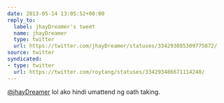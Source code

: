 ```yaml
---
date: 2013-05-14 13:05:52+00:00
reply_to:
  label: jhayDreamer's tweet
  name: jhayDreamer
  type: twitter
  url: https://twitter.com/jhayDreamer/statuses/334293085309775872/
source: twitter
syndicated:
- type: twitter
  url: https://twitter.com/roytang/statuses/334293486671114240/
---
```


[@jhayDreamer](https://twitter.com/jhayDreamer/) lol ako hindi umattend ng oath taking.